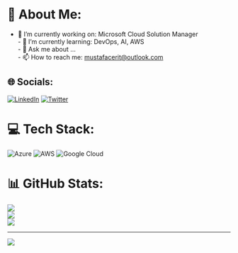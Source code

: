 # 💫 About Me:
- 🔭 I’m currently working on: Microsoft Cloud Solution Manager<br>- 🌱 I’m currently learning: DevOps, AI, AWS<br>- 💬 Ask me about …<br>- 📫 How to reach me: mustafacerit@outlook.com


## 🌐 Socials:
[![LinkedIn](https://img.shields.io/badge/LinkedIn-%230077B5.svg?logo=linkedin&logoColor=white)](https://linkedin.com/in/mustafacerit) [![Twitter](https://img.shields.io/badge/Twitter-%231DA1F2.svg?logo=Twitter&logoColor=white)](https://twitter.com/_mustafacerit) 

# 💻 Tech Stack:
![Azure](https://img.shields.io/badge/azure-%230072C6.svg?style=for-the-badge&logo=azure-devops&logoColor=white) ![AWS](https://img.shields.io/badge/AWS-%23FF9900.svg?style=for-the-badge&logo=amazon-aws&logoColor=white) ![Google Cloud](https://img.shields.io/badge/Google%20Cloud-%234285F4.svg?style=for-the-badge&logo=google-cloud&logoColor=white)
# 📊 GitHub Stats:
![](https://github-readme-stats.vercel.app/api?username=ceritmustafa&theme=dark&hide_border=false&include_all_commits=false&count_private=false)<br/>
![](https://github-readme-streak-stats.herokuapp.com/?user=ceritmustafa&theme=dark&hide_border=false)<br/>
![](https://github-readme-stats.vercel.app/api/top-langs/?username=ceritmustafa&theme=dark&hide_border=false&include_all_commits=false&count_private=false&layout=compact)

---
[![](https://visitcount.itsvg.in/api?id=ceritmustafa&icon=0&color=0)](https://visitcount.itsvg.in)

<!-- Proudly created with GPRM ( https://gprm.itsvg.in ) -->
